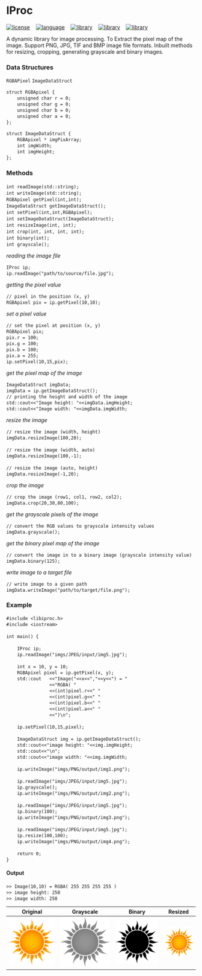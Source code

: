 # IProc

[![license](https://img.shields.io/github/license/mashape/apistatus.svg)](https://opensource.org/licenses/mit-license.php) &nbsp;&nbsp;
[![language](https://img.shields.io/badge/language-c%2B%2B-red.svg)](https://github.com/heshanera/IProc) &nbsp;&nbsp;
[![library](https://img.shields.io/badge/library-libpng-brightgreen.svg)](http://www.libpng.org/pub/png/libpng.html) &nbsp;&nbsp;
[![library](https://img.shields.io/badge/library-libjpeg-brightgreen.svg)](http://libjpeg.sourceforge.net/) &nbsp;&nbsp;
[![library](https://img.shields.io/badge/library-libtiff-brightgreen.svg)](http://www.libtiff.org/) &nbsp;&nbsp;

A dynamic library for image processing. To Extract the pixel map of the image. Support PNG, JPG, TIF and BMP image file formats. Inbuilt methods for resizing, cropping, generating grayscale and binary images.

### Data Structures
`RGBAPixel` 
`ImageDataStruct`
```
struct RGBApixel {
    unsigned char r = 0;
    unsigned char g = 0;
    unsigned char b = 0;
    unsigned char a = 0;
};
```
```
struct ImageDataStruct {
    RGBApixel * imgPixArray;
    int imgWidth;
    int imgHeight;
};
```

### Methods
`int readImage(std::string);`<br>
`int writeImage(std::string);`<br>
`RGBApixel getPixel(int,int);`<br>
`ImageDataStruct getImageDataStruct();`<br>
`int setPixel(int,int,RGBApixel);`<br>
`int setImageDataStruct(ImageDataStruct);`<br>
`int resizeImage(int, int);`<br>
`int crop(int, int, int, int);`<br>
`int binary(int);`<br>
`int grayscale();`<br>



*reading the image file*
```
IProc ip;
ip.readImage("path/to/source/file.jpg");
```
*getting the pixel value*
```
// pixel in the position (x, y)
RGBApixel pix = ip.getPixel(10,10);
```
*set a pixel value*
```
// set the pixel at position (x, y)
RGBApixel pix;
pix.r = 100;
pix.g = 100;
pix.b = 100;
pix.a = 255;
ip.setPixel(10,15,pix);
```
*get the pixel map of the image*
```
ImageDataStruct imgData;
imgData = ip.getImageDataStruct();
// printing the height and width of the image
std::cout<<"Image height: "<<imgData.imgHeight;
std::cout<<"Image width: "<<imgData.imgWidth;
```
*resize the image*
```
// resize the image (width, height)
imgData.resizeImage(100,20);

// resize the image (width, auto)
imgData.resizeImage(100,-1);

// resize the image (auto, height)
imgData.resizeImage(-1,20);
```
*crop the image*
```
// crop the image (row1, col1, row2, col2);
imgData.crop(20,30,80,100);
```
*get the grayscale pixels of the image*
```
// convert the RGB values to grayscale intensity values
imgData.grayscale();
```
*get the binary pixel map of the image*
```
// convert the image in to a binary image (grayscale intensity value)
imgData.binary(125);
```
*write image to a target file*
```
// write image to a given path
imgData.writeImage("path/to/target/file.png");
```
### Example
```
#include <libiproc.h>
#include <iostream>

int main() {
    
    IProc ip;
    ip.readImage("imgs/JPEG/input/img5.jpg");
    
    int x = 10, y = 10;
    RGBApixel pixel = ip.getPixel(x, y);
    std::cout   <<"Image("<<x<<","<<y<<") = "
                <<"RGBA( "
                <<(int)pixel.r<<" "
                <<(int)pixel.g<<" "
                <<(int)pixel.b<<" "
                <<(int)pixel.a<<" "
                <<")\n";
    
    ip.setPixel(10,15,pixel);
    
    ImageDataStruct img = ip.getImageDataStruct();
    std::cout<<"image height: "<<img.imgHeight;
    std::cout<<"\n";
    std::cout<<"image width: "<<img.imgWidth;
    
    ip.writeImage("imgs/PNG/output/img1.png");
    
    ip.readImage("imgs/JPEG/input/img5.jpg");
    ip.grayscale();
    ip.writeImage("imgs/PNG/output/img2.png");
    
    ip.readImage("imgs/JPEG/input/img5.jpg");
    ip.binary(180);
    ip.writeImage("imgs/PNG/output/img3.png");
    
    ip.readImage("imgs/JPEG/input/img5.jpg");
    ip.resize(100,100);
    ip.writeImage("imgs/PNG/output/img4.png");
    
    return 0;
}
```
#### Output
```
>> Image(10,10) = RGBA( 255 255 255 255 )
>> image height: 250
>> image width: 250
```
| **Original**  | **Grayscale**  | **Binary**  | **Resized**  | 
| ----- |-----|-----|-----|
|![architecture](https://github.com/heshanera/IProc/blob/master/IProc%20Demo/imgs/JPEG/input/img5.jpg) |![architecture](https://github.com/heshanera/IProc/blob/master/IProc%20Demo/imgs/PNG/output/img2.png) |![architecture](https://github.com/heshanera/IProc/blob/master/IProc%20Demo/imgs/PNG/output/img3.png) |![architecture](https://github.com/heshanera/IProc/blob/master/IProc%20Demo/imgs/PNG/output/img4.png) |


